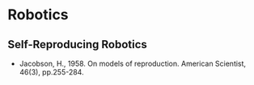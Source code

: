 # Robotics

## Self-Reproducing Robotics

* Jacobson, H., 1958. On models of reproduction. American Scientist, 46(3), pp.255-284.
